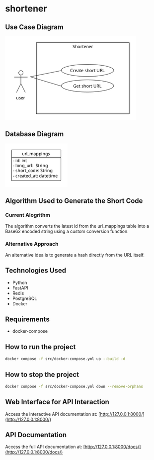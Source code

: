 # shortener


## Use Case Diagram
![Use case Diagram](usecase_diagram.png)
## Database Diagram
 ![Database Diagram](Database_Diagram.png)


## Algorithm Used to Generate the Short Code
### Current Alogrithm
The algorithm converts the latest id from the url_mappings table into a Base62 encoded string using a custom conversion function.

### Alternative Approach
An alternative idea is to generate a hash directly from the URL itself.

## Technologies Used 
- Python
- FastAPI
- Redis
- PostgreSQL
- Docker

## Requirements
- docker-compose

## How to run the project
```bash
docker compose -f src/docker-compose.yml up --build -d
```

## How to stop the project 
```bash
docker compose -f src/docker-compose.yml down --remove-orphans
```

## Web Interface for API Interaction
Access the interactive API documentation at:
[http://127.0.0.1:8000/](http://127.0.0.1:8000/)

## API Documentation
Access the full API documentation at:
[http://127.0.0.1:8000/docs/](http://127.0.0.1:8000/docs/)




